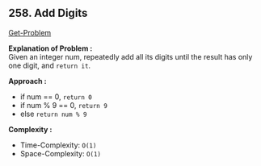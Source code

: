 ## 258. Add Digits

[Get-Problem](https://leetcode.com/problems/add-digits/)

**Explanation of Problem :**<br>
Given an integer num, repeatedly add all its digits until the result has only one digit, and `return it`.

**Approach :**<br>

- if num == 0, `return 0`
- if num % 9 == 0, `return 9`
- else `return num % 9`

**Complexity :**<br>

- Time-Complexity: `O(1)`
- Space-Complexity: `O(1)`
